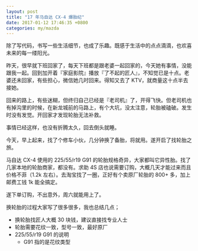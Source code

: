 ```yaml
---
layout: post
title: "17 年马自达 CX-4 爆胎纪"
date: 2017-01-12 17:46:35 +0800
categories: my/mazda
---
```


除了写代码，书写一些生活细节，也成了乐趣。既感于生活中的点点滴滴，也欢喜未来的每一缕阳光。

昨天，很早就下班回家了，每天下班都是跟老婆一起回家的，今天她有事情，没能跟我一起。回到加开着『家庭影院』播放『了不起的匠人』，不知觉已是十点。老婆还未回家，有些担心，微信她几时回来。得知又去了 KTV，就商量这十点半去接她。

回来的路上，有些迷糊，但终归自己已经是『老司机』了，开得飞快。但老司机也有掉沟里的时候，在新龙城前的马路上，有个大坑，没太注意，轮胎被磕破。发生时没有发觉。开回家才发现轮胎无法补救。

事情已经这样，也没有折腾太久，回去倒头就睡。

今天，早上起来，找了个修车小伙，几分钟换了备胎，将就用。遂开启了找轮胎之旅。

马自达 CX-4 使用的 225/55/r19 G91 的轮胎规格奇异，大家都叫它异性胎。找了几家本地的轮胎商家，都没有。求助 4S 店也说需要订购，大概几天才能过来而且价格不菲（1.2k 左右）。去淘宝找了一圈，正好有个卖原厂轮胎的 800+ 多，加上邮费工钱 1k 能全搞定。

遂下单订购，不出意外，周六就能用上了。

换轮胎的过程大家写了很多很多，我也总结几点；

- 换轮胎找匠人大概 30 块钱，建议直接找专业人士
- 轮胎需要花纹一致，型号一致，最好原厂
- 225/55/r19 G91 的说明
    - G91 指的是花纹类型